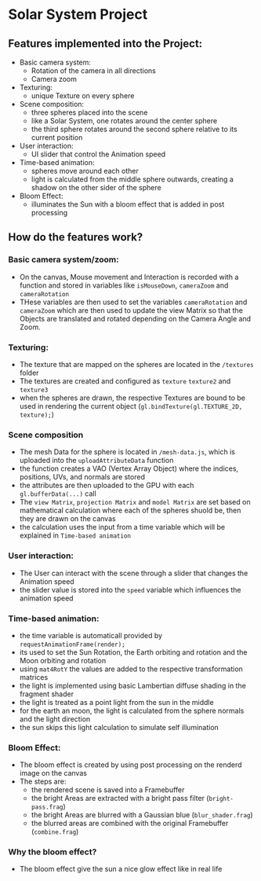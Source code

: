 # Solar System Project

## Features implemented into the Project:
- Basic camera system:
  - Rotation of the camera in all directions
  - Camera zoom
- Texturing:
  - unique Texture on every sphere
- Scene composition:
  - three spheres placed into the scene
  - like a Solar System, one rotates around the center sphere
  - the third sphere rotates around the second sphere relative to its current position
- User interaction:
  - UI slider that control the Animation speed
- Time-based animation:
  - spheres move around each other
  - light is calculated from the middle sphere outwards, creating a shadow on the other sider of the sphere
- Bloom Effect:
  - illuminates the Sun with a bloom effect that is added in post processing

## How do the features work?

### Basic camera system/zoom:
- On the canvas, Mouse movement and Interaction is recorded with a function and stored in variables like `isMouseDown`, `cameraZoom` and `cameraRotation`
- THese variables are then used to set the variables `cameraRotation` and `cameraZoom` which are then used to update the view Matrix so that the Objects are translated and rotated depending on the Camera Angle and Zoom.

### Texturing:
- The texture that are mapped on the spheres are located in the `/textures` folder
- The textures are created and configured as `texture` `texture2` and `texture3`
- when the spheres are drawn, the respective Textures are bound to be used in rendering the current object (`gl.bindTexture(gl.TEXTURE_2D, texture);`)

### Scene composition
- The mesh Data for the sphere is located in `/mesh-data.js`, which is uploaded into the `uploadAttributeData` function 
- the function creates a VAO (Vertex Array Object) where the indices, positions, UVs, and normals are stored
- the attributes are then uploaded to the GPU with each `gl.bufferData(...)` call 
- The `view Matrix`, `projection Matrix` and `model Matrix` are set based on mathematical calculation where each of the spheres shuold be, then they are drawn on the canvas
- the calculation uses the input from a time variable which will be explained in `Time-based animation`

### User interaction:
- The User can interact with the scene through a slider that changes the Animation speed
- the slider value is stored into the `speed` variable which influences the animation speed

### Time-based animation:
- the time variable is automaticall provided by `requestAnimationFrame(render);`
- its used to set the Sun Rotation, the Earth orbiting and rotation and the Moon orbiting and rotation
- using `mat4RotY` the values are added to the respective transformation matrices
- the light is implemented using basic Lambertian diffuse shading in the fragment shader
- the light is treated as a point light from the sun in the middle
- for the earth an moon, the light is calculated from the sphere normals and the light direction
- the sun skips this light calculation to simulate self illumination

### Bloom Effect:
- The bloom effect is created by using post processing on the renderd image on the canvas
- The steps are:
  - the rendered scene is saved into a Framebuffer
  - the bright Areas are extracted with a bright pass filter (`bright-pass.frag`)
  - the bright Areas are blurred with a Gaussian blue (`blur_shader.frag`)
  - the blurred areas are combined with the original Framebuffer (`combine.frag`)

### Why the bloom effect?
- The bloom effect give the sun a nice glow effect like in real life


